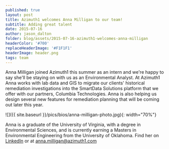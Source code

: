 ```yaml
---
published: true
layout: post
title: Azimuth1 welcomes Anna Milligan to our team!
subtitle: Adding great talent
date: 2015-07-16
author: jason_dalton
folder: blog/assets/2015-07-16-azimuth1-welcomes-anna-milligan
headerColor: '#700'
replaceHeaderImage: '#F1F1F1'
headerImage: header.png
tags: team
---
```


Anna Milligan joined Azimuth1 this summer as an intern and we're happy to say she'll be staying on with us as an Environmental Analyst. At Azimuth1 Anna works with lab data and GIS to migrate our clients' historical remediation investigations into the SmartData Solutions platform that we offer with our partners, Columbia Technologies.  Anna is also helping us design several new features for remediation planning that will be coming out later this year.  


![]({{ site.baseurl }}/pics/bios/anna-milligan-photo.jpg){: width="70%"}

Anna is a graduate of the University of Virginia, with a degree in Environmental Sciences, and is currently earning a Masters in Environmental Engineering from the University of Oklahoma.  Find her on [LinkedIn](https://www.linkedin.com/pub/anna-milligan/99/865/5ab) or at [anna.milligan@azimuth1.com](mailto:anna.milligan@azimuth1.com)

